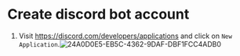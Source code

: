 # Create discord bot account

1. Visit https://discord.com/developers/applications and click on `New Application`.![24A0D0E5-EB5C-4362-9DAF-DBF1FCC4ADB0](https://user-images.githubusercontent.com/36473811/172999271-2ae52b53-6895-405f-9479-8678b69909e5.jpeg)
